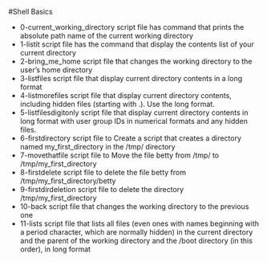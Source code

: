 #Shell Basics

- 0-current\_working\_directory script file has command that prints the absolute path name of the current working directory
- 1-listit script file has the command that display the contents list of your current directory
- 2-bring\_me\_home script file that changes the working directory to the user’s home directory
- 3-listfiles script file that display current directory contents in a long format
- 4-listmorefiles script file that display current directory contents, including hidden files (starting with .). Use the long format.
- 5-listfilesdigitonly script file that display current directory contents in long format with user group IDs in numerical formats and any hidden files.
- 6-firstdirectory script file to Create a script that creates a directory named my\_first\_directory in the /tmp/ directory
- 7-movethatfile script file to Move the file betty from /tmp/ to /tmp/my\_first\_directory
- 8-firstdelete script file to delete the file betty from /tmp/my\_first\_directory/betty
- 9-firstdirdeletion script file to delete the directory /tmp/my\_first\_directory
- 10-back script file that changes the working directory to the previous one
- 11-lists script file that lists all files (even ones with names beginning with a period character, which are normally hidden) in the current directory and the parent of the working directory and the /boot directory (in this order), in long format
